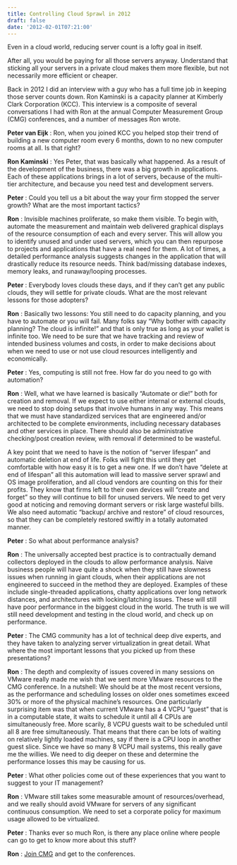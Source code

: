 ```yaml
---
title: Controlling Cloud Sprawl in 2012
draft: false
date: '2012-02-01T07:21:00'
---
```


Even in a cloud world, reducing server count is a lofty goal in itself.

After all, you would be paying for all those servers anyway. Understand that sticking all your servers in a private cloud makes them more flexible, but not necessarily more efficient or cheaper.

Back in 2012 I did an interview with a guy who has a full time job in keeping those server counts down. Ron Kaminski is a capacity planner at Kimberly Clark Corporation (KCC). This interview is a composite of several conversations I had with Ron at the annual Computer Measurement Group (CMG) conferences, and a number of messages Ron wrote.

**Peter van Eijk** : Ron, when you joined KCC you helped stop their trend of building a new computer room every 6 months, down to no new computer rooms at all. Is that right?

**Ron Kaminski** : Yes Peter, that was basically what happened. As a result of the development of the business, there was a big growth in applications. Each of these applications brings in a lot of servers, because of the multi-tier architecture, and because you need test and development servers.

**Peter** : Could you tell us a bit about the way your firm stopped the server growth? What are the most important tactics?

**Ron** : Invisible machines proliferate, so make them visible. To begin with, automate the measurement and maintain web delivered graphical displays of the resource consumption of each and every server. This will allow you to identify unused and under used servers, which you can then repurpose to projects and applications that have a real need for them. A lot of times, a detailed performance analysis suggests changes in the application that will drastically reduce its resource needs. Think bad/missing database indexes, memory leaks, and runaway/looping processes.

**Peter** : Everybody loves clouds these days, and if they can’t get any public clouds, they will settle for private clouds. What are the most relevant lessons for those adopters?

**Ron** : Basically two lessons: You still need to do capacity planning, and you have to automate or you will fail.
Many folks say “Why bother with capacity planning? The cloud is infinite!” and that is only true as long as your wallet is infinite too. We need to be sure that we have tracking and review of intended business volumes and costs, in order to make decisions about when we need to use or not use cloud resources intelligently and economically.

**Peter** : Yes, computing is still not free. How far do you need to go with automation?

**Ron** : Well, what we have learned is basically “Automate or die!” both for creation and removal. If we expect to use either internal or external clouds, we need to stop doing setups that involve humans in any way. This means that we must have standardized services that are engineered and/or architected to be complete environments, including necessary databases and other services in place. There should also be administrative checking/post creation review, with removal if determined to be wasteful.

A key point that we need to have is the notion of “server lifespan” and automatic deletion at end of life. Folks will fight this until they get comfortable with how easy it is to get a new one. If we don’t have “delete at end of lifespan” all this automation will lead to massive server sprawl and OS image proliferation, and all cloud vendors are counting on this for their profits. They know that firms left to their own devices will “create and forget” so they will continue to bill for unused servers. We need to get very good at noticing and removing dormant servers or risk large wasteful bills.
We also need automatic “backup/ archive and restore” of cloud resources, so that they can be completely restored swiftly in a totally automated manner.

**Peter** : So what about performance analysis?

**Ron** : The universally accepted best practice is to contractually demand collectors deployed in the clouds to allow performance analysis.
Naive business people will have quite a shock when they still have slowness issues when running in giant clouds, when their applications are not engineered to succeed in the method they are deployed. Examples of these include single-threaded applications, chatty applications over long network distances, and architectures with locking/latching issues. These will still have poor performance in the biggest cloud in the world.
The truth is we will still need development and testing in the cloud world, and check up on performance.

**Peter** : The CMG community has a lot of technical deep dive experts, and they have taken to analyzing server virtualization in great detail. What where the most important lessons that you picked up from these presentations?

**Ron** : The depth and complexity of issues covered in many sessions on VMware really made me wish that we sent more VMware resources to the CMG conference. In a nutshell:
We should be at the most recent versions, as the performance and scheduling losses on older ones sometimes exceed 30% or more of the physical machine’s resources.
One particularly surprising item was that when current VMware has a 4 VCPU “guest” that is in a computable state, it waits to schedule it until all 4 CPUs are simultaneously free. More scarily, 8 VCPU guests wait to be scheduled until all 8 are free simultaneously. That means that there can be lots of waiting on relatively lightly loaded machines, say if there is a CPU loop in another guest slice. Since we have so many 8 VCPU mail systems, this really gave me the willies. We need to dig deeper on these and determine the performance losses this may be causing for us.

**Peter** : What other policies come out of these experiences that you want to suggest to your IT management?

**Ron** : VMware still takes some measurable amount of resources/overhead, and we really should avoid VMware for servers of any significant continuous consumption. We need to set a corporate policy for maximum usage allowed to be virtualized.

**Peter** : Thanks ever so much Ron, is there any place online where people can go to get to know more about this stuff?

**Ron** : [Join CMG](<http://www.cmg.org/>) and get to the conferences.
